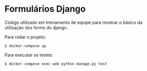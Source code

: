 # Formulários Django

Código utilizado em treinamento de equipe para mostrar o básico da utilização dos forms do django.

Para rodar o projeto:
```
$ docker-compose up
```
Para executar os testes:
```
$ docker-compose exec web python manage.py test
```
